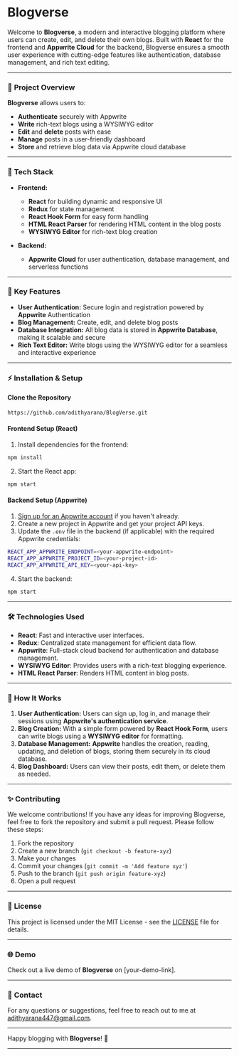 
# Blogverse

Welcome to **Blogverse**, a modern and interactive blogging platform where users can create, edit, and delete their own blogs. Built with **React** for the frontend and **Appwrite Cloud** for the backend, Blogverse ensures a smooth user experience with cutting-edge features like authentication, database management, and rich text editing.

---

### 🚀 **Project Overview**

**Blogverse** allows users to:

- **Authenticate** securely with Appwrite
- **Write** rich-text blogs using a WYSIWYG editor
- **Edit** and **delete** posts with ease
- **Manage** posts in a user-friendly dashboard
- **Store** and retrieve blog data via Appwrite cloud database

---

### 🔧 **Tech Stack**

- **Frontend:**
  - **React** for building dynamic and responsive UI
  - **Redux** for state management
  - **React Hook Form** for easy form handling
  - **HTML React Parser** for rendering HTML content in the blog posts
  - **WYSIWYG Editor** for rich-text blog creation

- **Backend:**
  - **Appwrite Cloud** for user authentication, database management, and serverless functions

---

### 🎯 **Key Features**

- **User Authentication:** Secure login and registration powered by **Appwrite** Authentication
- **Blog Management:** Create, edit, and delete blog posts
- **Database Integration:** All blog data is stored in **Appwrite Database**, making it scalable and secure
- **Rich Text Editor:** Write blogs using the WYSIWYG editor for a seamless and interactive experience

---

### ⚡ **Installation & Setup**

#### **Clone the Repository**

```bash
https://github.com/adithyarana/BlogVerse.git
```

#### **Frontend Setup (React)**

1. Install dependencies for the frontend:

```bash
npm install
```

2. Start the React app:

```bash
npm start
```

#### **Backend Setup (Appwrite)**

1. [Sign up for an Appwrite account](https://appwrite.io/) if you haven't already.
2. Create a new project in Appwrite and get your project API keys.
3. Update the `.env` file in the backend (if applicable) with the required Appwrite credentials:

```bash
REACT_APP_APPWRITE_ENDPOINT=<your-appwrite-endpoint>
REACT_APP_APPWRITE_PROJECT_ID=<your-project-id>
REACT_APP_APPWRITE_API_KEY=<your-api-key>
```

4. Start the backend:

```bash
npm start
```

---

### 🛠️ **Technologies Used**

- **React**: Fast and interactive user interfaces.
- **Redux**: Centralized state management for efficient data flow.
- **Appwrite**: Full-stack cloud backend for authentication and database management.
- **WYSIWYG Editor**: Provides users with a rich-text blogging experience.
- **HTML React Parser**: Renders HTML content in blog posts.

---

### 📑 **How It Works**

1. **User Authentication:** Users can sign up, log in, and manage their sessions using **Appwrite's authentication service**.
2. **Blog Creation:** With a simple form powered by **React Hook Form**, users can write blogs using a **WYSIWYG editor** for formatting.
3. **Database Management:** **Appwrite** handles the creation, reading, updating, and deletion of blogs, storing them securely in its cloud database.
4. **Blog Dashboard:** Users can view their posts, edit them, or delete them as needed.

---

### ✨ **Contributing**

We welcome contributions! If you have any ideas for improving Blogverse, feel free to fork the repository and submit a pull request. Please follow these steps:

1. Fork the repository
2. Create a new branch (`git checkout -b feature-xyz`)
3. Make your changes
4. Commit your changes (`git commit -m 'Add feature xyz'`)
5. Push to the branch (`git push origin feature-xyz`)
6. Open a pull request

---

### 🔑 **License**

This project is licensed under the MIT License - see the [LICENSE](LICENSE) file for details.

---

### 🌐 **Demo**

Check out a live demo of **Blogverse** on [your-demo-link].

---

### 💬 **Contact**

For any questions or suggestions, feel free to reach out to me at adithyarana447@gmail.com.

---

Happy blogging with **Blogverse**! 🚀

--- 

